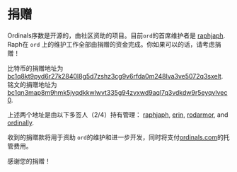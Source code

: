 捐赠
======

Ordinals序数是开源的，由社区资助的项目。目前`ord`的首席维护者是 [raphjaph](https://github.com/raphjaph/). 
Raph在 `ord` 上的维护工作全部由捐赠的资金完成。你如果可以的话，请考虑捐赠！

比特币的捐赠地址为
[bc1q8kt9pyd6r27k2840l8g5d7zshz3cg9v6rfda0m248lva3ve5072q3sxelt](https://mempool.space/address/bc1q8kt9pyd6r27k2840l8g5d7zshz3cg9v6rfda0m248lva3ve5072q3sxelt). 铭文的捐赠地址为[bc1qn3map8m9hmk5jyqdkkwlwvt335g94zvxwd9aql7q3vdkdw9r5eyqvlvec0](https://mempool.space/address/bc1qn3map8m9hmk5jyqdkkwlwvt335g94zvxwd9aql7q3vdkdw9r5eyqvlvec0).

上述两个地址是由以下多签人（2/4）持有管理：
[raphjaph](https://twitter.com/raphjaph),
[erin](https://twitter.com/realizingerin),
[rodarmor](https://twitter.com/rodarmor), and
[ordinally](https://twitter.com/veryordinally).

收到的捐赠款将用于资助 `ord`的维护和进一步开发，同时将支付[ordinals.com](https://ordinals.com)的托管费用。

感谢您的捐赠！